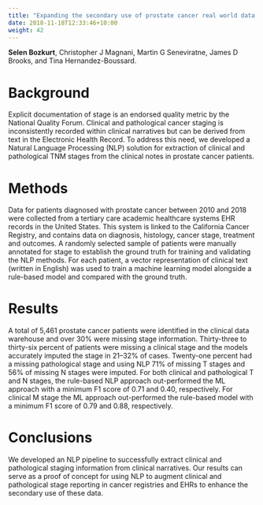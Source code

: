 ```yaml
---
title: "Expanding the secondary use of prostate cancer real world data: Automated classifiers for clinical and pathological stage"
date: 2018-11-18T12:33:46+10:00
weight: 42
---
```


**Selen Bozkurt**, Christopher J Magnani, Martin G Seneviratne, James D Brooks, and Tina Hernandez-Boussard.

<!--more-->

# Background
Explicit documentation of stage is an endorsed quality metric by the National Quality Forum. Clinical and pathological cancer staging is inconsistently recorded within clinical narratives but can be derived from text in the Electronic Health Record. To address this need, we developed a Natural Language Processing (NLP) solution for extraction of clinical and pathological TNM stages from the clinical notes in prostate cancer patients.

# Methods
Data for patients diagnosed with prostate cancer between 2010 and 2018 were collected from a tertiary care academic healthcare systems EHR records in the United States. This system is linked to the California Cancer Registry, and contains data on diagnosis, histology, cancer stage, treatment and outcomes. A randomly selected sample of patients were manually annotated for stage to establish the ground truth for training and validating the NLP methods. For each patient, a vector representation of clinical text (written in English) was used to train a machine learning model alongside a rule-based model and compared with the ground truth.

# Results
A total of 5,461 prostate cancer patients were identified in the clinical data warehouse and over 30% were missing stage information. Thirty-three to thirty-six percent of patients were missing a clinical stage and the models accurately imputed the stage in 21–32% of cases. Twenty-one percent had a missing pathological stage and using NLP 71% of missing T stages and 56% of missing N stages were imputed. For both clinical and pathological T and N stages, the rule-based NLP approach out-performed the ML approach with a minimum F1 score of 0.71 and 0.40, respectively. For clinical M stage the ML approach out-performed the rule-based model with a minimum F1 score of 0.79 and 0.88, respectively.

# Conclusions
We developed an NLP pipeline to successfully extract clinical and pathological staging information from clinical narratives. Our results can serve as a proof of concept for using NLP to augment clinical and pathological stage reporting in cancer registries and EHRs to enhance the secondary use of these data.
